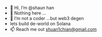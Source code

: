 - 👋 Hi, I’m @shaun han
- 👀 Nothing here ...
- 🌱 I’m not a coder ...but web3 degen
- lets build de-world on Solana
- 📫 Reach me out shuan1chian@gmail.com

<!---
biblehs/biblehs is a ✨ special ✨ repository because its `README.md` (this file) appears on your GitHub profile.
You can click the Preview link to take a look at your changes.
--->
